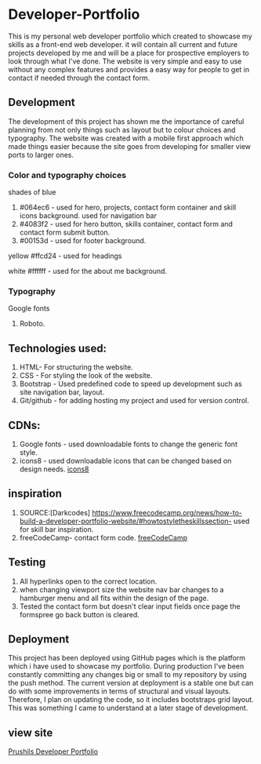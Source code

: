 # Developer-Portfolio

This is my personal web developer portfolio which created to showcase my skills as a front-end web developer. it will contain all current and future projects developed by me and will be a place for prospective employers to look through what I've done.
The website is very simple and easy to use without any complex features and provides a easy way for people to get in contact if needed through the contact form.



## Development
The development of this project has shown me the importance of careful planning from not only things such as layout but to colour choices and typography. The website was created with a mobile first approach which made things easier because the site goes from developing for smaller view ports to larger ones.  


### Color and typography choices
shades of blue

1. #064ec6 - used for hero, projects, contact form container and skill icons background. used for navigation bar
2. #4083f2 - used for hero button, skills container, contact form and contact form submit button.
3. #00153d - used for footer background.

yellow
 #ffcd24 - used for headings

white
 #ffffff - used for the about me background.


### Typography 

Google fonts

1. Roboto.



## Technologies used:
1. HTML- For structuring the website.
2. CSS - For styling the look of the website.
3. Bootstrap - Used predefined code to speed up development such as site navigation bar, layout. 
4. Git/github - for adding hosting my project and used for version control.

## CDNs:
1. Google fonts - used downloadable fonts to change the generic font style.
2. icons8 - used downloadable icons that can be changed based on design needs. [icons8](https://icons8.com/)

## inspiration 

1. SOURCE:[Darkcodes] https://www.freecodecamp.org/news/how-to-build-a-developer-portfolio-website/#howtostyletheskillssection-  used for skill bar inspiration.
2. freeCodeCamp- contact form code. [freeCodeCamp](https://www.freecodecamp.org/news/how-to-build-a-developer-portfolio-website/#howtostyletheskillssection)

## Testing

1. All hyperlinks open to the correct location.
2. when changing viewport size the website nav bar changes to a hamburger menu and all fits within the design of the page.
3. Tested the contact form but doesn't clear input fields once page the formspree go back button is cleared. 

## Deployment

This project has been deployed using GitHub pages which is the platform which i have used to showcase my portfolio. During production I've been constantly committing any changes big or small to my repository by using the push method. The current version at deployment is a stable one but can do with some improvements in terms of structural and visual layouts. Therefore, I plan on updating the code, so it includes bootstraps grid layout. This was something I came to understand at a later stage of development. 



## view site

[Prushils Developer Portfolio](https://prushilpatel.github.io/Developer-Portfolio/ )